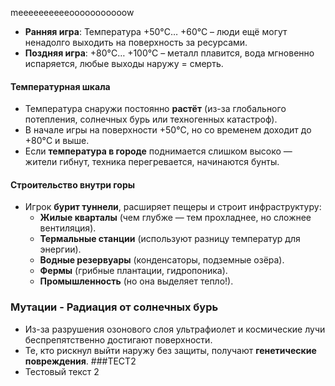meeeeeeeeeeooooooooooow

- **Ранняя игра**: Температура +50°C… +60°C – люди ещё могут ненадолго выходить на поверхность за ресурсами.
- **Поздняя игра**: +80°C… +100°C – металл плавится, вода мгновенно испаряется, любые выходы наружу = смерть.

#### Температурная шкала 
- Температура снаружи постоянно **растёт** (из-за глобального потепления, солнечных бурь или техногенных катастроф).
- В начале игры на поверхности +50°C, но со временем доходит до +80°C и выше.
- Если **температура в городе** поднимается слишком высоко — жители гибнут, техника перегревается, начинаются бунты.

####  Строительство внутри горы
- Игрок **бурит туннели**, расширяет пещеры и строит инфраструктуру:
    - **Жилые кварталы** (чем глубже — тем прохладнее, но сложнее вентиляция).
    - **Термальные станции** (используют разницу температур для энергии).
    - **Водные резервуары** (конденсаторы, подземные озёра).
    - **Фермы** (грибные плантации, гидропоника).
    - **Промышленность** (но она выделяет тепло!).
### Мутации - Радиация от солнечных бурь
- Из-за разрушения озонового слоя ультрафиолет и космические лучи беспрепятственно достигают поверхности.
- Те, кто рискнул выйти наружу без защиты, получают **генетические повреждения**.
###ТЕСТ2
- Тестовый текст 2